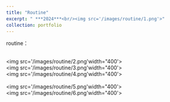 ```yaml
---
title: "Routine"
excerpt: " ***2024***<br/><img src='/images/routine/1.png'>"
collection: portfolio
---
```


routine：

<br/><img src='/images/routine/2.png'width="400'>
<br/><img src='/images/routine/3.png'width="400'>
<br/><img src='/images/routine/4.png'width="400'>    
<br/><img src='/images/routine/5.png'width="400'>
<br/><img src='/images/routine/6.png'width="400'>
